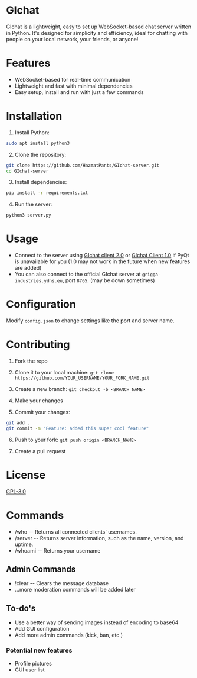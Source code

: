 # GIchat

GIchat is a lightweight, easy to set up WebSocket-based chat server written in Python. It's designed for simplicity and efficiency, ideal for chatting with people on your local network, your friends, or anyone!

# Features

- WebSocket-based for real-time communication
- Lightweight and fast with minimal dependencies
- Easy setup, install and run with just a few commands

# Installation

1. Install Python:

```bash
sudo apt install python3
```

2. Clone the repository:

```bash
git clone https://github.com/HazmatPants/GIchat-server.git
cd GIchat-server
```

3. Install dependencies:

```bash
pip install -r requirements.txt
```

4. Run the server:

```bash
python3 server.py
```

# Usage

- Connect to the server using [GIchat client 2.0](https://github.com/HazmatPants/GIchat-client-2.0) or [GIchat Client 1.0](https://github.com/HazmatPants/GI.chat-client-1.0) if PyQt is unavailable for you (1.0 may not work in the future when new features are added)
- You can also connect to the official GIchat server at `grigga-industries.ydns.eu`, port `8765`. (may be down sometimes)

# Configuration

Modify `config.json` to change settings like the port and server name.

# Contributing

1. Fork the repo

2. Clone it to your local machine: `git clone https://github.com/YOUR_USERNAME/YOUR_FORK_NAME.git`

3. Create a new branch: `git checkout -b <BRANCH_NAME>`

4. Make your changes

5. Commit your changes:
```bash
git add .
git commit -m "Feature: added this super cool feature"
```

6. Push to your fork: `git push origin <BRANCH_NAME>`

7. Create a pull request

# License

[GPL-3.0](https://github.com/HazmatPants/GIchat-server/blob/main/LICENSE)

# Commands

- /who -- Returns all connected clients' usernames.
- /server -- Returns server information, such as the name, version, and uptime.
- /whoami -- Returns your username

## Admin Commands
- !clear -- Clears the message database
- ...more moderation commands will be added later




## To-do's
- Use a better way of sending images instead of encoding to base64
- Add GUI configuration
- Add more admin commands (kick, ban, etc.)

### Potential new features
- Profile pictures
- GUI user list
